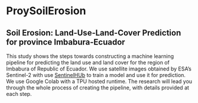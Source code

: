 # ProySoilErosion
## Soil Erosion: Land-Use-Land-Cover Prediction for province Imbabura-Ecuador
This study shows the steps towards constructing a machine learning pipeline for predicting the land use and land cover for the region of Imbabura of Republic of Ecuador. We use satellite images obtained by ESA’s Sentinel-2 with use [SentinelHUb](https://apps.sentinel-hub.com/) to train a model and use it for prediction. We use Google Colab with a TPU hosted runtime. The research will lead you through the whole process of creating the pipeline, with details provided at each step.

